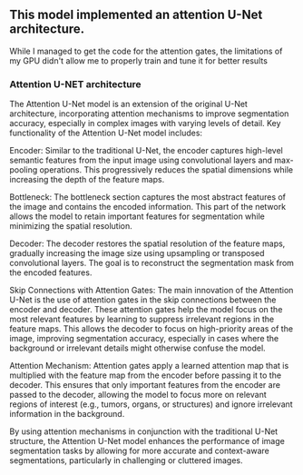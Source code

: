 ## This model implemented an attention U-Net architecture.
While I managed to get the code for the attention gates, the limitations of my GPU didn't allow me to properly train and tune it for better results    
### Attention U-NET architecture

The Attention U-Net model is an extension of the original U-Net architecture, incorporating attention mechanisms to improve segmentation accuracy, especially in complex images with varying levels of detail. Key functionality of the Attention U-Net model includes:

Encoder: Similar to the traditional U-Net, the encoder captures high-level semantic features from the input image using convolutional layers and max-pooling operations. This progressively reduces the spatial dimensions while increasing the depth of the feature maps.

Bottleneck: The bottleneck section captures the most abstract features of the image and contains the encoded information. This part of the network allows the model to retain important features for segmentation while minimizing the spatial resolution.

Decoder: The decoder restores the spatial resolution of the feature maps, gradually increasing the image size using upsampling or transposed convolutional layers. The goal is to reconstruct the segmentation mask from the encoded features.

Skip Connections with Attention Gates: The main innovation of the Attention U-Net is the use of attention gates in the skip connections between the encoder and decoder. These attention gates help the model focus on the most relevant features by learning to suppress irrelevant regions in the feature maps. This allows the decoder to focus on high-priority areas of the image, improving segmentation accuracy, especially in cases where the background or irrelevant details might otherwise confuse the model.

Attention Mechanism: Attention gates apply a learned attention map that is multiplied with the feature map from the encoder before passing it to the decoder. This ensures that only important features from the encoder are passed to the decoder, allowing the model to focus more on relevant regions of interest (e.g., tumors, organs, or structures) and ignore irrelevant information in the background.

By using attention mechanisms in conjunction with the traditional U-Net structure, the Attention U-Net model enhances the performance of image segmentation tasks by allowing for more accurate and context-aware segmentations, particularly in challenging or cluttered images.
